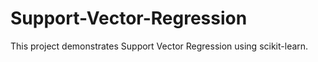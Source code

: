 # Support-Vector-Regression
This project demonstrates Support Vector Regression using scikit-learn.
